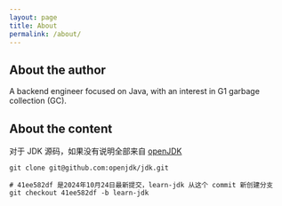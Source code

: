 ```yaml
---
layout: page
title: About
permalink: /about/
---
```

## About the author

A backend engineer focused on Java, with an interest in G1 garbage collection (GC).

## About the content

对于 JDK 源码，如果没有说明全部来自 [openJDK](https://github.com/openjdk/jdk)

```shell
git clone git@github.com:openjdk/jdk.git

# 41ee582df 是2024年10月24日最新提交，learn-jdk 从这个 commit 新创建分支
git checkout 41ee582df -b learn-jdk
```
